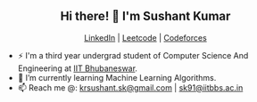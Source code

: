 <h2 align = "center"> Hi there! 👋 I'm Sushant Kumar </h2>
<p align = "center">
  <a href="https://www.linkedin.com/in/sushantiit/">LinkedIn</a> | 
  <a href="https://leetcode.com/sushant-iit/">Leetcode</a> | 
  <a href="https://codeforces.com/profile/sushant.iit"> Codeforces </a>
</p>

- ⚡ I'm a third year undergrad student of Computer Science And Engineering at [IIT Bhubaneswar](https://www.iitbbs.ac.in/).
- 🌱 I’m currently learning Machine Learning Algorithms.
- 📫 Reach me @: krsushant.sk@gmail.com | sk91@iitbbs.ac.in

<!--
**sushant-iit/sushant-iit** is a ✨ _special_ ✨ repository because its `README.md` (this file) appears on your GitHub profile.

Here are some ideas to get you started:

- 🔭 I’m currently working on ...
- 👯 I’m looking to collaborate on ...
- 🤔 I’m looking for help with ...
- 💬 Ask me about ...
 ...
- 😄 Pronouns: ...
-->
